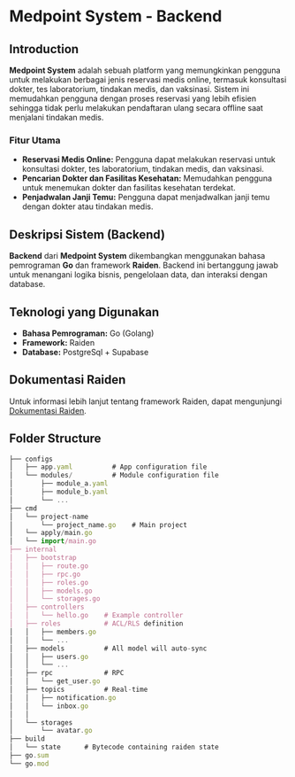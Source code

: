 # Medpoint System - Backend

## Introduction

**Medpoint System** adalah sebuah platform yang memungkinkan pengguna untuk melakukan berbagai jenis reservasi medis online, termasuk konsultasi dokter, tes laboratorium, tindakan medis, dan vaksinasi. Sistem ini memudahkan pengguna dengan proses reservasi yang lebih efisien sehingga tidak perlu melakukan pendaftaran ulang secara offline saat menjalani tindakan medis.

### Fitur Utama

- **Reservasi Medis Online:** Pengguna dapat melakukan reservasi untuk konsultasi dokter, tes laboratorium, tindakan medis, dan vaksinasi.
- **Pencarian Dokter dan Fasilitas Kesehatan:** Memudahkan pengguna untuk menemukan dokter dan fasilitas kesehatan terdekat.
- **Penjadwalan Janji Temu:** Pengguna dapat menjadwalkan janji temu dengan dokter atau tindakan medis.

## Deskripsi Sistem (Backend)

**Backend** dari **Medpoint System** dikembangkan menggunakan bahasa pemrograman **Go** dan framework **Raiden**. Backend ini bertanggung jawab untuk menangani logika bisnis, pengelolaan data, dan interaksi dengan database.

## Teknologi yang Digunakan

- **Bahasa Pemrograman:** Go (Golang)
- **Framework:** Raiden
- **Database:** PostgreSql + Supabase

## Dokumentasi Raiden

Untuk informasi lebih lanjut tentang framework Raiden, dapat mengunjungi [Dokumentasi Raiden](https://raiden.sev-2.com/).

## Folder Structure

```javascript
├── configs
│   ├── app.yaml          # App configuration file
│   └── modules/          # Module configuration file
│       ├── module_a.yaml
│       ├── module_b.yaml
│       └── ...
├── cmd
│   └── project-name
│       └── project_name.go    # Main project
│   └── apply/main.go
│   └── import/main.go
├── internal
│   ├── bootstrap
│   │   ├── route.go
│   │   ├── rpc.go
│   │   ├── roles.go
│   │   ├── models.go
│   │   └── storages.go
│   ├── controllers
│   │   └── hello.go    # Example controller
│   ├── roles           # ACL/RLS definition
│   │   ├── members.go
│   │   └── ...
│   ├── models          # All model will auto-sync
│   │   ├── users.go
│   │   └── ...
│   ├── rpc             # RPC
│   │   └── get_user.go
│   ├── topics          # Real-time
│   │   ├── notification.go
│   │   └── inbox.go
│   │
│   └── storages
│       └── avatar.go
├── build
│   └── state      # Bytecode containing raiden state
├── go.sum
└── go.mod
```
